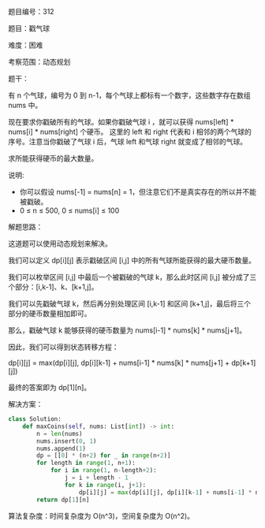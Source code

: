 题目编号：312

题目：戳气球

难度：困难

考察范围：动态规划

题干：

有 n 个气球，编号为 0 到 n-1，每个气球上都标有一个数字，这些数字存在数组 nums 中。

现在要求你戳破所有的气球。如果你戳破气球 i ，就可以获得 nums[left] * nums[i] * nums[right] 个硬币。 这里的 left 和 right 代表和 i 相邻的两个气球的序号。注意当你戳破了气球 i 后，气球 left 和气球 right 就变成了相邻的气球。

求所能获得硬币的最大数量。

说明:

- 你可以假设 nums[-1] = nums[n] = 1，但注意它们不是真实存在的所以并不能被戳破。
- 0 ≤ n ≤ 500, 0 ≤ nums[i] ≤ 100

解题思路：

这道题可以使用动态规划来解决。

我们可以定义 dp[i][j] 表示戳破区间 [i,j] 中的所有气球所能获得的最大硬币数量。

我们可以枚举区间 [i,j] 中最后一个被戳破的气球 k，那么此时区间 [i,j] 被分成了三个部分：[i,k-1]、k、[k+1,j]。

我们可以先戳破气球 k，然后再分别处理区间 [i,k-1] 和区间 [k+1,j]，最后将三个部分的硬币数量相加即可。

那么，戳破气球 k 能够获得的硬币数量为 nums[i-1] * nums[k] * nums[j+1]。

因此，我们可以得到状态转移方程：

dp[i][j] = max(dp[i][j], dp[i][k-1] + nums[i-1] * nums[k] * nums[j+1] + dp[k+1][j])

最终的答案即为 dp[1][n]。

解决方案：

```python
class Solution:
    def maxCoins(self, nums: List[int]) -> int:
        n = len(nums)
        nums.insert(0, 1)
        nums.append(1)
        dp = [[0] * (n+2) for _ in range(n+2)]
        for length in range(1, n+1):
            for i in range(1, n-length+2):
                j = i + length - 1
                for k in range(i, j+1):
                    dp[i][j] = max(dp[i][j], dp[i][k-1] + nums[i-1] * nums[k] * nums[j+1] + dp[k+1][j])
        return dp[1][n]
```

算法复杂度：时间复杂度为 O(n^3)，空间复杂度为 O(n^2)。